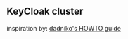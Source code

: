 ## KeyCloak cluster

inspiration by: [dadniko's HOWTO guide](https://gist.github.com/dasniko/059dc2a895f585f6f74edaa042a2da48#file-_keycloak-cluster-config-md)